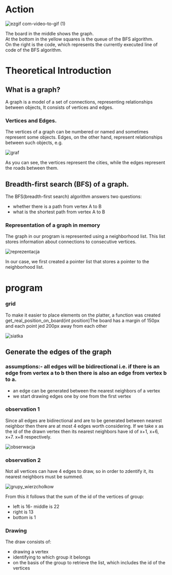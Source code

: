 # Action 

![ezgif com-video-to-gif (1)](https://github.com/WojciechGos/przeszukiwanie-grafu-BFS/assets/36795978/154c1b4e-9b2c-4fb1-bd65-a8755d842aa7)

The board in the middle shows the graph.  
At the bottom in the yellow squares is the queue of the BFS algorithm.  
On the right is the code, which represents the currently executed line of code of the BFS algorithm.  


# Theoretical Introduction

## What is a graph?

A graph is a model of a set of connections, representing relationships between objects,
It consists of vertices and edges. 


### Vertices and Edges.

The vertices of a graph can be numbered or named and sometimes represent some objects.
Edges, on the other hand, represent relationships between such objects, e.g.


![graf](https://github.com/WojciechGos/przeszukiwanie-grafu-BFS/assets/36795978/7a8ced37-3edf-494e-a573-ddd0fa678bed)



As you can see, the vertices represent the cities, while the edges represent the roads between them.

## Breadth-first search (BFS) of a graph.

The BFS(breadth-first search) algorithm answers two questions:
- whether there is a path from vertex A to B
- what is the shortest path from vertex A to B

### Representation of a graph in memory

The graph in our program is represented using a neighborhood list.
This list stores information about connections to consecutive vertices.

![reprezentacja](https://github.com/WojciechGos/przeszukiwanie-grafu-BFS/assets/36795978/ed4c495a-6e01-47d7-a5dd-62e5d6fde15e)

In our case, we first created a pointer list that stores a pointer to the neighborhood list.


# program


### grid


To make it easier to place elements on the platter, a function was created 
get_real_position_on_board(int position)The board has a margin of 150px and each point jed 200px away from each other


![siatka](https://github.com/WojciechGos/przeszukiwanie-grafu-BFS/assets/36795978/406a2d11-25a0-434e-a857-9b906226ca14)





## Generate the edges of the graph


### assumptions:- all edges will be bidirectional i.e. if there is an edge from vertex a to b then there is also an edge from vertex b to a.
- an edge can be generated between the nearest neighbors of a vertex
- we start drawing edges one by one from the first vertex


### observation 1
Since all edges are bidirectional and are to be generated between nearest neighbor then there are at most 4 edges worth considering.
If we take x as the id of the drawn vertex then its nearest neighbors have id of x+1, x+6, x+7. x+8 respectively. 


![obserwacja](https://github.com/WojciechGos/przeszukiwanie-grafu-BFS/assets/36795978/083f29ab-fb84-4ff3-a89e-3f3812e85a94)
  
### observation 2


Not all vertices can have 4 edges to draw, so in order to zdentify it, its nearest neighbors must be summed.


![grupy_wierzcholkow](https://github.com/WojciechGos/przeszukiwanie-grafu-BFS/assets/36795978/125b0dd7-0090-49ed-aca2-e2b77ebc54e1)


From this it follows that the sum of the id of the vertices of group:
- left is 16- middle is 22
- right is 13
- bottom is 1


### Drawing


The draw consists of: 
 - drawing a vertex
 - identifying to which group it belongs
 - on the basis of the group to retrieve the list, which includes the id of the vertices
